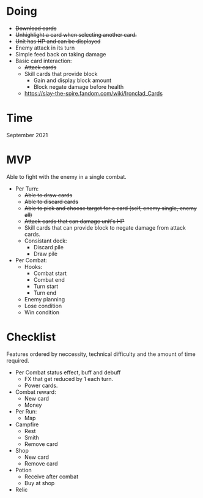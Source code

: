 # Doing
* ~~Download cards~~
* ~~Unhighlight a card when selecting another card.~~
* ~~Unit has HP and can be displayed~~
* Enemy attack in its turn
* Simple feed back on taking damage
* Basic card interaction:
    * ~~Attack cards~~
    * Skill cards that provide block
        * Gain and display block amount
        * Block negate damage before health
    * https://slay-the-spire.fandom.com/wiki/Ironclad_Cards
# Time
September 2021
# MVP
Able to fight with the enemy in a single combat.

* Per Turn:
    * ~~Able to draw cards~~
    * ~~Able to discard cards~~
    * ~~Able to pick and choose target for a card (self, enemy single, enemy all)~~
    * ~~Attack cards that can damage unit's HP~~
    * Skill cards that can provide block to negate damage from attack cards.
    * Consistant deck:
        * Discard pile
        * Draw pile
* Per Combat:
    * Hooks:
        * Combat start
        * Combat end
        * Turn start
        * Turn end
    * Enemy planning
    * Lose condition
    * Win condition

# Checklist
Features ordered by neccessity, technical difficulty and the amount of time required.

* Per Combat status effect, buff and debuff
    * FX that get reduced by 1 each turn.
    * Power cards.
* Combat reward:
    * New card
    * Money
* Per Run:
    * Map
* Campfire
    * Rest
    * Smith
    * Remove card
* Shop
    * New card
    * Remove card
* Potion
    * Receive after combat
    * Buy at shop
* Relic